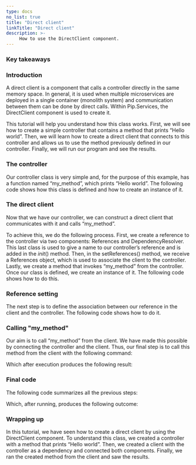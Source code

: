 ```yaml
---
type: docs
no_list: true
title: "Direct client"
linkTitle: "Direct client"
description: >-
     How to use the DirectClient component.
---
```


### Key takeaways

### Introduction

A direct client is a component that calls a controller directly in the same memory space. In general, it is used when multiple microservices are deployed in a single container (monolith system) and communication between them can be done by direct calls. Within Pip.Services, the DirectClient component is used to create it. 

This tutorial will help you understand how this class works. First, we will see how to create a simple controller that contains a method that prints “Hello world”. Then, we will learn how to create a direct client that connects to this controller and allows us to use the method previously defined in our controller. Finally, we will run our program and see the results.

### The controller

Our controller class is very simple and, for the purpose of this example, has a function named “my_method”, which prints “Hello world”. The following code shows how this class is defined and how to create an instance of it.

### The direct client

Now that we have our controller, we can construct a direct client that communicates with it and calls “my_method”.

To achieve this, we do the following process. First, we create a reference to the controller via two components: References and DependencyResolver. This last class is used to give a name to our controller’s reference and is added in the _init_() method. Then, in the setReferences() method, we receive a References object, which is used to associate the client to the controller. Lastly, we create a method that invokes “my_method” from the controller. Once our class is defined, we create an instance of it. The following code shows how to do this.


### Reference setting

The next step is to define the association between our reference in the client and the controller. The following code shows how to do it.

### Calling "my_method"

Our aim is to call “my_method” from the client. We have made this possible by connecting the controller and the client. Thus, our final step is to call this method from the client with the following command:



Which after execution produces the following result:

### Final code

The following code summarizes all the previous steps:

Which, after running, produces the following outcome:

### Wrapping up

In this tutorial, we have seen how to create a direct client by using the DirectClient component. To understand this class, we created a controller with a method that prints “Hello world”. Then, we created a client with the controller as a dependency and connected both components. Finally, we ran the created method from the client and saw the results.

